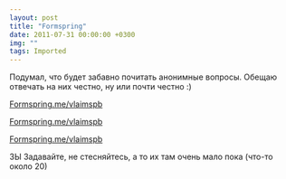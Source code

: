```yaml
---
layout: post
title: "Formspring"
date: 2011-07-31 00:00:00 +0300
img: ""
tags: Imported
---
```


Подумал, что будет забавно почитать анонимные вопросы. Обещаю отвечать на них честно, ну или почти честно :) 

[Formspring.me/vlaimspb](http://formspring.me/vlaimspb)

[Formspring.me/vlaimspb](http://formspring.me/vlaimspb)

[Formspring.me/vlaimspb](http://formspring.me/vlaimspb)

ЗЫ Задавайте, не стесняйтесь, а то их там очень мало пока (что-то около 20)